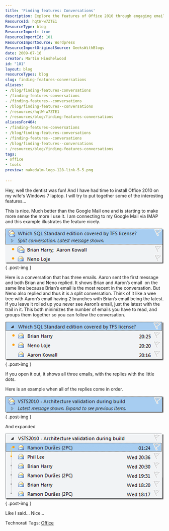 ```yaml
---
title: 'Finding features: Conversations'
description: Explore the features of Office 2010 through engaging email conversations. Discover how to streamline your inbox and enhance your productivity today!
ResourceId: hqtW-w7ZTE1
ResourceType: blog
ResourceImport: true
ResourceImportId: 101
ResourceImportSource: Wordpress
ResourceImportOriginalSource: GeeksWithBlogs
date: 2009-07-16
creator: Martin Hinshelwood
id: "101"
layout: blog
resourceTypes: blog
slug: finding-features-conversations
aliases:
- /blog/finding-features-conversations
- /finding-features-conversations
- /finding-features--conversations
- /blog/finding-features--conversations
- /resources/hqtW-w7ZTE1
- /resources/blog/finding-features-conversations
aliasesFor404:
- /finding-features-conversations
- /blog/finding-features-conversations
- /finding-features--conversations
- /blog/finding-features--conversations
- /resources/blog/finding-features-conversations
tags:
- office
- tools
preview: nakedalm-logo-128-link-5-5.png

---
```

Hey, well the dentist was fun! And I have had time to install Office 2010 on my wife's Windows 7 laptop. I will try to put together some of the interesting features…

This is nice. Much better than the Google Mail one and is starting to make more sense the more I use it. I am connecting to my Google Mail via IMAP and this example illustrates the feature nicely.

[![image](images/FindingfeaturesConversations_1343F-image_thumb_1-1-1.png)](http://blog.hinshelwood.com/files/2011/05/GWB-WindowsLiveWriter-FindingfeaturesConversations_1343F-image_4.png)
{ .post-img }

Here is a conversation that has three emails. Aaron sent the first message and both Brian and Neno replied. It shows Brian and Aaron’s email  on the same line because Brian’s email is the most recent in the conversation. But Neno also replied and thus it is a split conversation. Think of it like a wee tree with Aaron’s email having 2 branches with Brian’s email being the latest. If you leave it rolled up you never see Aaron’s email, just the latest with the trail in it. This both minimizes the number of emails you have to read, and groups them together so you can follow the conversation.

[![image](images/FindingfeaturesConversations_1343F-image_thumb-4-4.png)](http://blog.hinshelwood.com/files/2011/05/GWB-WindowsLiveWriter-FindingfeaturesConversations_1343F-image_2.png)
{ .post-img }

If you open it out, it shows all three emails, with the replies with the little dots.

Here is an example when all of the replies come in order.

[![image](images/FindingfeaturesConversations_1343F-image_thumb_2-2-2.png)](http://blog.hinshelwood.com/files/2011/05/GWB-WindowsLiveWriter-FindingfeaturesConversations_1343F-image_6.png)
{ .post-img }

And expanded

[![image](images/FindingfeaturesConversations_1343F-image_thumb_3-3-3.png)](http://blog.hinshelwood.com/files/2011/05/GWB-WindowsLiveWriter-FindingfeaturesConversations_1343F-image_8.png)
{ .post-img }

Like I said… Nice…

Technorati Tags: [Office](http://technorati.com/tags/Office)
